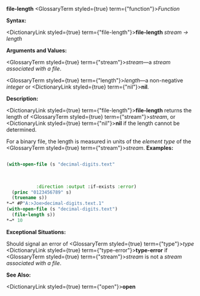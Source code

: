 **file-length** <GlossaryTerm styled={true} term={"function"}><i>Function</i></GlossaryTerm> 



**Syntax:** 



<DictionaryLink styled={true} term={"file-length"}><b>file-length</b></DictionaryLink> *stream → length* 



**Arguments and Values:** 



<GlossaryTerm styled={true} term={"stream"}><i>stream</i></GlossaryTerm>—a *stream associated with a file*. 



<GlossaryTerm styled={true} term={"length"}><i>length</i></GlossaryTerm>—a non-negative *integer* or <DictionaryLink styled={true} term={"nil"}><b>nil</b></DictionaryLink>. 



**Description:** 



<DictionaryLink styled={true} term={"file-length"}><b>file-length</b></DictionaryLink> returns the length of <GlossaryTerm styled={true} term={"stream"}><i>stream</i></GlossaryTerm>, or <DictionaryLink styled={true} term={"nil"}><b>nil</b></DictionaryLink> if the length cannot be determined. 



For a binary file, the length is measured in units of the *element type* of the <GlossaryTerm styled={true} term={"stream"}><i>stream</i></GlossaryTerm>. **Examples:**
```lisp

(with-open-file (s "decimal-digits.text" 

		   
		   
		   :direction :output :if-exists :error) 
  (princ "0123456789" s) 
  (truename s)) 
*→* #P"A:>Joe>decimal-digits.text.1" 
(with-open-file (s "decimal-digits.text") 
  (file-length s)) 
*→* 10 

```
**Exceptional Situations:** 



Should signal an error of <GlossaryTerm styled={true} term={"type"}><i>type</i></GlossaryTerm> <DictionaryLink styled={true} term={"type-error"}><b>type-error</b></DictionaryLink> if <GlossaryTerm styled={true} term={"stream"}><i>stream</i></GlossaryTerm> is not a *stream associated with a file*. 



**See Also:** 



<DictionaryLink styled={true} term={"open"}><b>open</b></DictionaryLink> 



